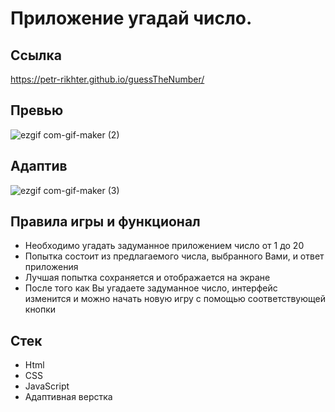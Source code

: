 # Приложение угадай число. 

## Ссылка

https://petr-rikhter.github.io/guessTheNumber/

## Превью

![ezgif com-gif-maker (2)](https://user-images.githubusercontent.com/105044705/204018990-c4ef31a9-246f-4757-ab09-849ba8c5f761.gif)

## Адаптив

![ezgif com-gif-maker (3)](https://user-images.githubusercontent.com/105044705/204019047-1b6c49e2-e7a5-49d6-8616-084b6a57022f.gif)

## Правила игры и функционал

- Необходимо угадать задуманное приложением число от 1 до 20
- Попытка состоит из предлагаемого числа, выбранного Вами, и ответ приложения
- Лучшая попытка сохраняется и отображается на экране
- После того как Вы угадаете задуманное число, интерфейс изменится и можно начать новую игру с помощью соответствующей кнопки

## Стек

- Html
- CSS
- JavaScript
- Адаптивная верстка

